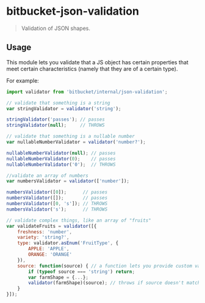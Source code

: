 # bitbucket-json-validation

> Validation of JSON shapes.

## Usage

This module lets you validate that a JS object has certain properties that meet certain characteristics (namely that they are of a certain type).

For example:

```js
import validator from 'bitbucket/internal/json-validation';

// validate that something is a string
var stringValidator = validator('string');

stringValidator('passes'); // passes
stringValidator(null);     // THROWS

// validate that something is a nullable number
var nullableNumberValidator = validator('number?');

nullableNumberValidator(null); // passes
nullableNumberValidator(0);    // passes
nullableNumberValidator('0');  // THROWS

//validate an array of numbers
var numbersValidator = validator(['number']);

numbersValidator([0]);      // passes
numbersValidator([]);       // passes
numbersValidator([0, 's']); // THROWS
numbersValidator('s');      // THROWS

// validate complex things, like an array of "fruits"
var validateFruits = validator([{
    freshness: 'number',
    variety: 'string?',
    type: validator.asEnum('FruitType', {
        APPLE: 'APPLE',
        ORANGE: 'ORANGE'
    }),
    source: function(source) { // a function lets you provide custom validation, like string OR farm
        if (typeof source === 'string') return;
        var farmShape = {...};
        validator(farmShape)(source); // throws if source doesn't match a farm shape
    }
}]);

```
